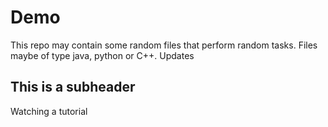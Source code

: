 # Demo
This repo may contain some random files that perform random tasks.
Files maybe of type java, python or C++.
Updates
## This is a subheader
Watching a tutorial
